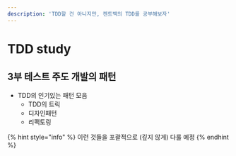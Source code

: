 ```yaml
---
description: 'TDD할 건 아니지만, 켄트백의 TDD를 공부해보자'
---
```


# TDD study

## 3부 테스트 주도 개발의 패턴

* TDD의 인기있는 패턴 모음
  * TDD의 트릭
  * 디자인패턴
  * 리팩토링

{% hint style="info" %}
이런 것들을 포괄적으로 \(깊지 않게\) 다룰 예정
{% endhint %}

